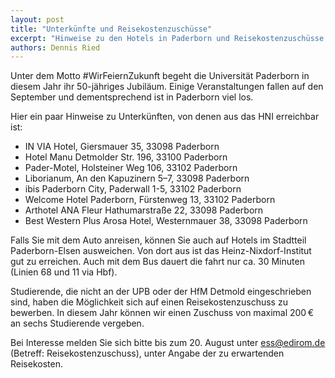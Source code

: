 ```yaml
---
layout: post
title: "Unterkünfte und Reisekostenzuschüsse"
excerpt: "Hinweise zu den Hotels in Paderborn und Reisekostenzuschüsse für Studierende"
authors: Dennis Ried
---
```


Unter dem Motto #WirFeiernZukunft begeht die Universität Paderborn in diesem Jahr ihr 50-jähriges Jubiläum. Einige Veranstaltungen fallen auf den September und dementsprechend ist in Paderborn viel los.

Hier ein paar Hinweise zu Unterkünften, von denen aus das HNI erreichbar ist:

- IN VIA Hotel, Giersmauer 35, 33098 Paderborn
- Hotel Manu Detmolder Str. 196, 33100 Paderborn
- Pader-Motel, Holsteiner Weg 106, 33102 Paderborn
- Liborianum, An den Kapuzinern 5–7, 33098 Paderborn
- ibis Paderborn City, Paderwall 1-5, 33102 Paderborn
- Welcome Hotel Paderborn, Fürstenweg 13, 33102 Paderborn
- Arthotel ANA Fleur Hathumarstraße 22, 33098 Paderborn
- Best Western Plus Arosa Hotel, Westernmauer 38, 33098 Paderborn

Falls Sie mit dem Auto anreisen, können Sie auch auf Hotels im Stadtteil Paderborn-Elsen ausweichen. Von dort aus ist das Heinz-Nixdorf-Institut gut zu erreichen.
Auch mit dem Bus dauert die fahrt nur ca. 30 Minuten (Linien 68 und 11 via Hbf).

Studierende, die nicht an der UPB oder der HfM Detmold eingeschrieben sind, haben die Möglichkeit sich auf einen Reisekostenzuschuss zu bewerben. In diesem Jahr können wir einen Zuschuss von maximal 200&thinsp;€ an sechs Studierende vergeben.

Bei Interesse melden Sie sich bitte bis zum 20. August unter [ess@edirom.de] 
(Betreff: Reisekostenzuschuss), unter Angabe der zu erwartenden Reisekosten.

[ess@edirom.de]: mailto:ess@edirom.de?subject=Reisekostenzuschuss
